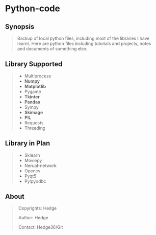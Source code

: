# Python-code

## Synopsis

> Backup of local python files, including most of the libraries I have learnt. Here are python files including tutorials and projects, notes and documents of something else.

## Library Supported

> - Multiprocess
> - **Numpy**
> - **Matplotlib**
> - Pygame
> - **Tkinter**
> - **Pandas**
> - Sympy
> - **Skimage**
> - **PIL**
> - Requests
> - Threading

## Library in Plan

> - Sklearn
> - Moviepy
> - Nerual-network
> - Opencv
> - Pyqt5
> - Pylpyodbc

## About

> ​	Copyrights: Hedge
>
> ​	Author: Hedge
>
> ​	Contact: Hedge36/Git 

